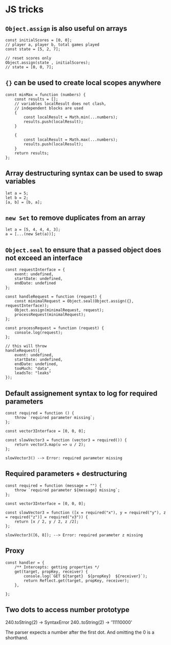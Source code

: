# JS tricks

## `Object.assign` is also useful on arrays

```
const initialScores = [0, 0];
// player a, player b, total games played
const state = [5, 2, 7];

// reset scores only
Object.assign(state , initialScores);
// state = [0, 0, 7];
```

## `{}` can be used to create local scopes anywhere

```
const minMax = function (numbers) {
    const results = [];
    // variables localResult does not clash,
    // independent blocks are used
    {
        const localResult = Math.min(...numbers);
        results.push(localResult);
    }

    {
        const localResult = Math.max(...numbers);
        results.push(localResult);
    }
    return results;
};

```


## Array destructuring syntax can be used to swap variables

```
let a = 5;
let b = 2;
[a, b] = [b, a];
```


## `new Set` to remove duplicates from an array

```
let a = [5, 4, 4, 4, 3];
a = [...(new Set(a))];
```

## `Object.seal` to ensure that a passed object does not exceed an interface

```
const requestInterface = {
    event: undefined,
    startDate: undefined,
    endDate: undefined
};

const handleRequest = function (request) {
    const minimalRequest = Object.seal(Object.assign({}, requestInterface));
    Object.assign(minimalRequest, request);
    processRequest(minimalRequest);
};

const processRequest = function (request) {
    console.log(request);
};

// this will throw
handleRequest({
    event: undefined,
    startDate: undefined,
    endDate: undefined,
    tooMuch: "data",
    leadsTo: "leaks"
});
```

## Default assignement syntax to log for required parameters

```
const required = function () {
    throw `required parameter missing`;
};

const vector3Interface = [0, 0, 0];

const slowVector3 = function (vector3 = required()) {
    return vector3.map(u => u / 2);
};

slowVector3() --> Error: required parameter missing
```

## Required parameters + destructuring


```
const required = function (message = "") {
    throw `required parameter ${message} missing`;
};

const vector3Interface = [0, 0, 0];

const slowVector3 = function ([x = required("x"), y = required("y"), z = required("z")] = required("v3")) {
    return [x / 2, y / 2, z /2];
};

slowVector3([6, 8]); --> Error: required parameter z missing 
```


## Proxy

```
const handler = {
    /** Intercepts: getting properties */
    get(target, propKey, receiver) {
        console.log(`GET ${target}  ${propKey}  ${receiver}`);
        return Reflect.get(target, propKey, receiver);
    },

};

```

## Two dots to access number prototype

240.toString(2) -> SyntaxError
240..toString(2) -> '11110000'

The parser expects a number after the first dot. And omitting the 0 is a shorthand.